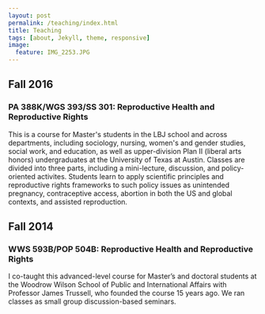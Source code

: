 ```yaml
---
layout: post
permalink: /teaching/index.html
title: Teaching
tags: [about, Jekyll, theme, responsive]
image:
  feature: IMG_2253.JPG
---
```


## Fall 2016

### PA 388K/WGS 393/SS 301: Reproductive Health and Reproductive Rights

This is a course for Master's students in the LBJ school and across
departments, including sociology, nursing, women's and gender studies,
social work, and education, as well as upper-division Plan II (liberal arts honors)
undergraduates at the University of Texas at
Austin. Classes are divided into three parts, including a
mini-lecture, discussion, and policy-oriented activites. Students
learn to apply scientific principles and reproductive rights
frameworks to such policy issues as unintended pregnancy,
contraceptive access, abortion in both the US and global contexts, and assisted reproduction. 

## Fall 2014

### WWS 593B/POP 504B: Reproductive Health and Reproductive Rights

I co-taught this advanced-level course for Master’s and doctoral
students at the Woodrow Wilson School of Public and International
Affairs with Professor James Trussell, who founded the course 15 years
ago. We ran classes as small group discussion-based seminars.




